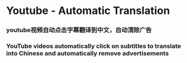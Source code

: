 # Youtube - Automatic Translation

### youtube视频自动点击字幕翻译到中文，自动清除广告
### YouTube videos automatically click on subtitles to translate into Chinese and automatically remove advertisements
